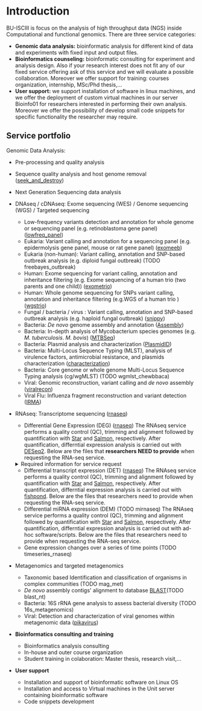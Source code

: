# Introduction

BU-ISCIII is focus on the analysis of high throughput data (NGS) inside Computational and functional genomics. There are three service categories:

- **Genomic data analysis:** bioinformatic analysis for different kind of data and experiments with fixed input and output files.
- **Bioinformatics counseling:** bioinformatic consulting for experiment and analysis design. Also if your research interest does not fit any of our fixed service offering ask of this service and we will evaluate a possible collaboration. Moreover we offer support for training: courses organization, internship, MSc/Phd thesis,...
- **User support:** we support installation of software in linux machines, and we offer the deployment of custom virtual machines in our server Bioinfo01 for researchers interested in performing their own analysis. Moreover we offer the possibility of develop small code snippets for specific functionality the researcher may require.

## Service portfolio

Genomic Data Analysis:

- Pre-processing and quality analysis
- Sequence quality analysis and host genome removal ([seek_and_destroy](https://github.com/BU-ISCIII/buisciii-tools/tree/develop/bu_isciii/templates/seek_and_destroy))
- Next Generation Sequencing data analysis
- DNAseq / cDNAseq: Exome sequencing (WES) / Genome sequencing (WGS) / Targeted sequencing
  - Low-frequency variants detection and annotation for whole genome or sequencing panel (e.g. retinoblastoma gene panel) ([lowfreq_panel](https://github.com/BU-ISCIII/buisciii-tools/tree/develop/bu_isciii/templates/lowfreq_panel))
  - Eukaria: Variant calling and annotation for a sequencing panel (e.g. epidermolysis gene panel, mouse or rat gene panel) ([exomeeb](https://github.com/BU-ISCIII/buisciii-tools/tree/develop/bu_isciii/templates/exomeeb))
  - Eukaria (non-human): Variant calling, annotation and SNP-based outbreak analysis (e.g. diploid fungal outbreak) (TODO freebayes_outbreak)
  - Human:  Exome sequencing for variant calling, annotation and inheritance filtering (e.g. Exome sequencing of a human trio (two parents and one child))  ([exometrio](https://github.com/BU-ISCIII/buisciii-tools/tree/develop/bu_isciii/templates/exometrio))
  - Human: Whole genome sequencing for SNPs variant calling, annotation and  inheritance filtering (e.g.WGS of a human trio )  ([wgstrio](https://github.com/BU-ISCIII/buisciii-tools/tree/develop/bu_isciii/templates/wgstrio))
  - Fungal / bacteria / virus : Variant calling, annotation and SNP-based outbreak analysis (e.g. haploid fungal outbreak) ([snippy](https://github.com/BU-ISCIII/buisciii-tools/tree/develop/bu_isciii/templates/snippy))
  - Bacteria: _De novo_ genome assembly and annotation ([Assembly](https://github.com/BU-ISCIII/buisciii-tools/tree/develop/bu_isciii/templates/assembly))
  - Bacteria:  In-depth analysis of Mycobacterium species genomes (e.g. _M. tuberculosis_. _M. bovis_) ([MTBSeq](https://github.com/BU-ISCIII/buisciii-tools/tree/develop/bu_isciii/templates/mtbseq))
  - Bacteria: Plasmid analysis and characterization ([PlasmidID](https://github.com/BU-ISCIII/buisciii-tools/tree/develop/bu_isciii/templates/plasmidid))
  - Bacteria: Multi-Locus Sequence Typing (MLST), analysis of virulence factors, antimicrobial resistance, and plasmids characterization ([characterization](https://github.com/BU-ISCIII/buisciii-tools/tree/develop/bu_isciii/templates/characterization))
  - Bacteria: Core genome or whole genome Multi-Locus Sequence Typing analysis (cg/wgMLST) (TODO wgmlst_chewbbaca)
  - Viral: Genomic reconstruction, variant calling and _de novo_ assembly ([viralrecon](https://github.com/BU-ISCIII/buisciii-tools/tree/develop/bu_isciii/templates/viralrecon))
  - Viral Flu: Influenza fragment reconstruction and variant detection ([IRMA](https://github.com/BU-ISCIII/buisciii-tools/tree/develop/bu_isciii/templates/IRMA))
- RNAseq: Transcriptome sequencing  ([rnaseq](https://github.com/BU-ISCIII/buisciii-tools/tree/develop/bu_isciii/templates/rnaseq))
  - Differential Gene Expression (DEG) ([rnaseq](https://github.com/BU-ISCIII/buisciii-tools/tree/develop/bu_isciii/templates/rnaseq))
  The RNAseq service performs a quality control (QC), trimming and alignment followed by quantification with [Star](https://github.com/alexdobin/STAR) and [Salmon](https://combine-lab.github.io/salmon/), respectively.
  After quantification, differntial expression analysis is carried out with [DESeq2](https://bioconductor.org/packages/release/bioc/html/DESeq2.html).
  Below are the files that **researchers NEED to provide** when requesting the RNA-seq service.
  <details markdown="1">
  <summary>Required information for service request</summary>
    **Service Notes Description**
    In this field (when requesting service in *iskylims*), the researcher needs to provide relevant information such as which type of NGS data is going to be analyzed. Options include:

      Genes (mRNA)
      Transcripts

    **comparatives.txt**

    The `comparatives.txt` file defines the experimental design for the analysis. It specifies the comparison order, sense, and direction between sample groups. Each comparison requested should have a corresponding line in this file. The file format consists of three columns without headings:

    1. Incremental index representing each comparison.
    2. Baseline group/s.
    3. Group against which the baseline group/s in the first column is compared.

    Example:

    ```Bash
    1 Treatment Control
    2 Treatment       Control
    3 Treatment       Control
    4 Treatment1-Treatment2       Control1-Control2
    ```

    **clinical_data.txt**

    The `clinical_data.txt` file is necessary for categorizing the names of samples into comparison groups. This file comprises two columns:

  - **Name:** Sample name.
  - **Group:** Group to which the sample belongs.

    Example:

    ```Bash
       Name    Group
    ```

  </details>

  - Differential transcript expression (DET) ([rnaseq](https://github.com/BU-ISCIII/buisciii-tools/tree/develop/bu_isciii/templates/rnaseq))
  The RNAseq service performs a quality control (QC), trimming and alignment followed by quantification with [Star](https://github.com/alexdobin/STAR) and [Salmon](https://combine-lab.github.io/salmon/), respectively.
  After quantification, differntial expression analysis is carried out with [fishpond](https://www.bioconductor.org/packages/release/bioc/html/fishpond.html).
  Below are the files that researchers need to provide when requesting the RNA-seq service.
  - Differential miRNA expression (DEM) (TODO mirnaseq)
  The RNAseq service performs a quality control (QC), trimming and alignment followed by quantification with [Star](https://github.com/alexdobin/STAR) and [Salmon](https://combine-lab.github.io/salmon/), respectively.
  After quantification, differntial expression analysis is carried out with ad-hoc software/scripts.
  Below are the files that researchers need to provide when requesting the RNA-seq service.
  - Gene expression changes over a series of time points (TODO timeseries_rnaseq)
- Metagenomics and targeted metagenomics
  - Taxonomic based Identification and classification of organisms in complex communities (TODO mag_met)
  - _De novo_ assembly contigs' alignment to database [BLAST](https://github.com/BU-ISCIII/buisciii-tools/tree/develop/bu_isciii/templates/blast_nt)(TODO blast_nt)
  - Bacteria: 16S rRNA gene analysis to assess bacterial diversity (TODO 16s_metagenomics)
  - Viral:  Detection and characterization of viral genomes within metagenomic data ([pikavirus](https://github.com/BU-ISCIII/buisciii-tools/tree/develop/bu_isciii/templates/pikavirus))

- **Bioinformatics consulting and training**
  - Bioinformatics analysis consulting
  - In-house and outer course organization
  - Student training in colaboration: Master thesis, research visit,...

- **User support**
  - Installation and support of bioinformatic software on Linux OS
  - Installation and access to Virtual machines in the Unit server containing bioinformatic software
  - Code snippets development
